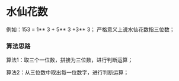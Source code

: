 # 水仙花数
例如：153 = 1** 3 + 5** 3 +3** 3；
严格意义上说水仙花数指三位数；

### 算法思路

算法1：取三个一位数，拼接为三位数，进行判断运算；

算法2：从三位数中取出每一位数字，进行判断运算；